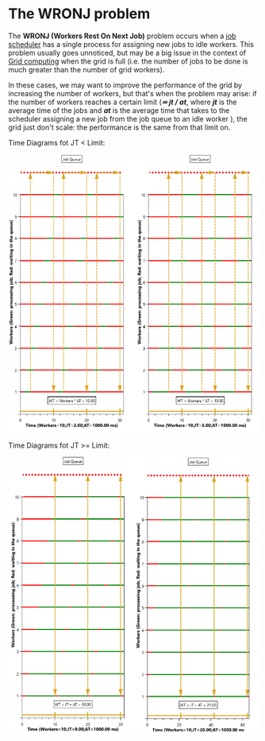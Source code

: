 # The WRONJ problem

The **WRONJ (Workers Rest On Next Job)** problem occurs when a [job scheduler](https://en.wikipedia.org/wiki/Job_scheduler) has a single process for assigning new jobs to idle workers. This problem usually goes unnoticed, but may be a big issue in the context of [Grid computing](https://en.wikipedia.org/wiki/Grid_computing) when the grid is full (i.e. the number of jobs to be done is much greater than the number of grid workers).

In these cases, we may want to improve the performance of the grid by increasing the number of workers, but that's when the problem may arise: if the number of workers reaches a certain limit (***&#x2243; jt / at***, where ***jt*** is the  average time of the jobs and ***at*** is the average time that takes to the scheduler assigning a new job from the job queue to an idle worker ), the grid just don't scale: the performance is the same from that limit on. 

Time Diagrams fot JT < Limit:

![alt text](https://raw.githubusercontent.com/jorgelasa/wronj/master/images/dt_lt_limit.png) 

Time Diagrams fot JT >= Limit:

![alt text](https://raw.githubusercontent.com/jorgelasa/wronj/master/images/dt_gt_limit.png)

